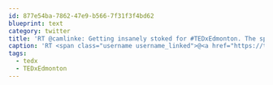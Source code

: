 ```yaml
---
id: 877e54ba-7862-47e9-b566-7f31f3f4bd62
blueprint: text
category: twitter
title: 'RT @camlinke: Getting insanely stoked for #TEDxEdmonton. The speaker lineup is amazing! http://awe.sm/5MMqZ #yeg #tedx'
caption: 'RT <span class="username username_linked">@<a href="https://twitter.com/camlinke" title="Cam Linke">camlinke</a></span>: Getting insanely stoked for <span class="hashtag hashtag_local">#<a href="http://tweettemp.darylchymko.ca/?tag=tedxedmonton">TEDxEdmonton</a>. The speaker lineup is amazing! http://awe.sm/5MMqZ <span class="hashtag hashtag_local">#<a href="http://tweettemp.darylchymko.ca/?tag=yeg">yeg</a> <span class="hashtag hashtag_local">#<a href="http://tweettemp.darylchymko.ca/?tag=tedx">tedx</a>'
tags:
  - tedx
  - TEDxEdmonton
---
```

